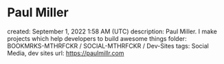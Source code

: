 # Paul Miller

created: September 1, 2022 1:58 AM (UTC)
description: Paul Miller. I make projects which help developers to build awesome things
folder: BOOKMRKS-MTHRFCKR / SOCIAL-MTHRFCKR / Dev-Sites
tags: Social Media, dev sites
url: https://paulmillr.com
